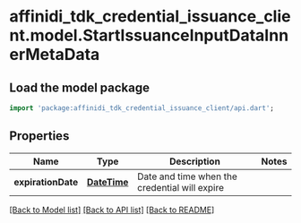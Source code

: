# affinidi_tdk_credential_issuance_client.model.StartIssuanceInputDataInnerMetaData

## Load the model package

```dart
import 'package:affinidi_tdk_credential_issuance_client/api.dart';
```

## Properties

| Name               | Type                        | Description                                   | Notes |
| ------------------ | --------------------------- | --------------------------------------------- | ----- |
| **expirationDate** | [**DateTime**](DateTime.md) | Date and time when the credential will expire |

[[Back to Model list]](../README.md#documentation-for-models) [[Back to API list]](../README.md#documentation-for-api-endpoints) [[Back to README]](../README.md)
